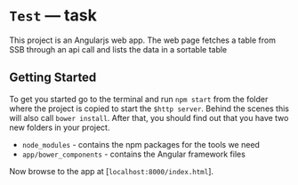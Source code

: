 # `Test` — task

This project is an Angularjs web app. 
The web page fetches a table from SSB through an api call and lists the data in a sortable table

## Getting Started

To get you started go to the terminal and run `npm start` from the folder where the project is copied to start the `$http server`.
Behind the scenes this will also call `bower install`. After that, you should find out that you have
two new folders in your project.

* `node_modules` - contains the npm packages for the tools we need
* `app/bower_components` - contains the Angular framework files

Now browse to the app at [`localhost:8000/index.html`].